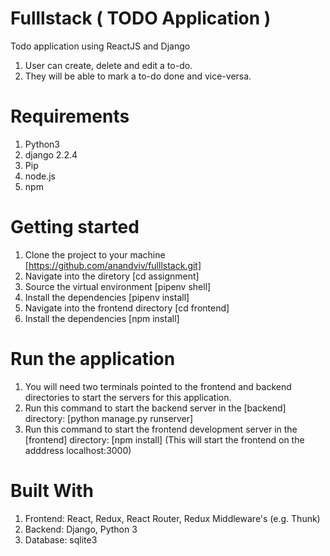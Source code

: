 # Fulllstack ( TODO Application )
Todo application  using ReactJS and Django 
1.	User can create, delete and edit a to-do. 
2.	They will be able to mark a to-do done and vice-versa. 


# Requirements
1. Python3
2. django 2.2.4
3. Pip
4. node.js
5. npm

# Getting started

1. Clone the project to your machine [https://github.com/anandviv/fulllstack.git]
2. Navigate into the diretory [cd assignment]
3. Source the virtual environment [pipenv shell]
4. Install the dependencies [pipenv install]
5. Navigate into the frontend directory [cd frontend]
6. Install the dependencies [npm install]

# Run the application

1. You will need two terminals pointed to the frontend and backend directories to start the servers for this application.
2. Run this command to start the backend server in the [backend] directory: [python manage.py runserver] 
3. Run this command to start the frontend development server in the [frontend] directory: [npm install] (This will start the frontend on the adddress localhost:3000)

# Built With

1.	Frontend: React, Redux, React Router, Redux Middleware's (e.g. Thunk) 
2.	Backend: Django, Python 3 
3.	Database: sqlite3
